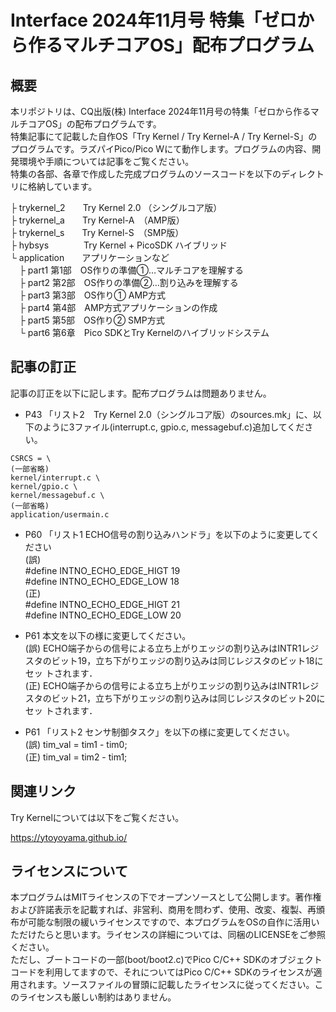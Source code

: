 ﻿# Interface 2024年11月号 特集「ゼロから作るマルチコアOS」配布プログラム

## 概要

本リポジトリは、CQ出版(株) Interface 2024年11月号の特集「ゼロから作るマルチコアOS」の配布プログラムです。  
特集記事にて記載した自作OS「Try Kernel / Try Kernel-A / Try Kernel-S」のプログラムです。ラズパイPico/Pico Wにて動作します。プログラムの内容、開発環境や手順については記事をご覧ください。  
特集の各部、各章で作成した完成プログラムのソースコードを以下のディレクトリに格納しています。

├ trykernel_2　　Try Kernel 2.0 （シングルコア版）  
├ trykernel_a　　Try Kernel-A　（AMP版）  
├ trykernel_s　　Try Kernel-S　（SMP版）  
├ hybsys　　　　Try Kernel + PicoSDK ハイブリッド  
└ application　　アプリケーションなど  
　├ part1 第1部　OS作りの準備①…マルチコアを理解する  
　├ part2 第2部　OS作りの準備②…割り込みを理解する  
　├ part3 第3部　OS作り① AMP方式  
　├ part4 第4部　AMP方式アプリケーションの作成  
　├ part5 第5部　OS作り② SMP方式  
　└ part6 第6章　Pico SDKとTry Kernelのハイブリッドシステム  

## 記事の訂正
記事の訂正を以下に記します。配布プログラムは問題ありません。  
- P43 「リスト2　Try Kernel 2.0（シングルコア版）のsources.mk」に、以下のように3ファイル(interrupt.c, gpio.c, messagebuf.c)追加してください。  
```
CSRCS = \
(一部省略)
kernel/interrupt.c \
kernel/gpio.c \
kernel/messagebuf.c \
(一部省略)
application/usermain.c 
```
- P60 「リスト1 ECHO信号の割り込みハンドラ」を以下のように変更してください  
(誤)  
#define INTNO_ECHO_EDGE_HIGT    19  
#define INTNO_ECHO_EDGE_LOW     18  
(正)  
#define INTNO_ECHO_EDGE_HIGT    21  
#define INTNO_ECHO_EDGE_LOW     20  

- P61 本文を以下の様に変更してください。  
(誤) ECHO端子からの信号による立ち上がりエッジの割り込みはINTR1レジスタのビット19，立ち下がりエッジの割り込みは同じレジスタのビット18にセッ
トされます．  
(正) ECHO端子からの信号による立ち上がりエッジの割り込みはINTR1レジスタのビット21，立ち下がりエッジの割り込みは同じレジスタのビット20にセッ
トされます．

- P61 「リスト2 センサ制御タスク」を以下の様に変更してください。  
(誤)  tim_val = tim1 - tim0;  
(正)  tim_val = tim2 - tim1;  

## 関連リンク

Try Kernelについては以下をご覧ください。  

<https://ytoyoyama.github.io/>

## ライセンスについて

本プログラムはMITライセンスの下でオープンソースとして公開します。著作権および許諾表示を記載すれば、非営利、商用を問わず、使用、改変、複製、再頒布が可能な制限の緩いライセンスですので、本プログラムをOSの自作に活用いただけたらと思います。ライセンスの詳細については、同梱のLICENSEをご参照ください。  
ただし、ブートコードの一部(boot/boot2.c)でPico C/C++ SDKのオブジェクトコードを利用してますので、それについてはPico C/C++ SDKのライセンスが適用されます。ソースファイルの冒頭に記載したライセンスに従ってください。このライセンスも厳しい制約はありません。  

